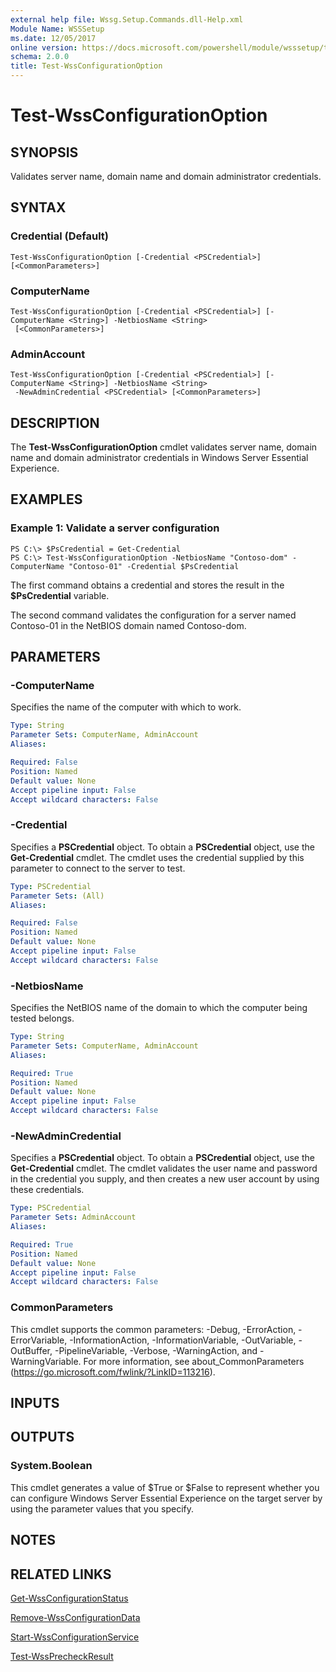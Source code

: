 ```yaml
---
external help file: Wssg.Setup.Commands.dll-Help.xml
Module Name: WSSSetup
ms.date: 12/05/2017
online version: https://docs.microsoft.com/powershell/module/wsssetup/test-wssconfigurationoption?view=windowsserver2012r2-ps&wt.mc_id=ps-gethelp
schema: 2.0.0
title: Test-WssConfigurationOption
---
```


# Test-WssConfigurationOption

## SYNOPSIS
Validates server name, domain name and domain administrator credentials.

## SYNTAX

### Credential (Default)
```
Test-WssConfigurationOption [-Credential <PSCredential>] [<CommonParameters>]
```

### ComputerName
```
Test-WssConfigurationOption [-Credential <PSCredential>] [-ComputerName <String>] -NetbiosName <String>
 [<CommonParameters>]
```

### AdminAccount
```
Test-WssConfigurationOption [-Credential <PSCredential>] [-ComputerName <String>] -NetbiosName <String>
 -NewAdminCredential <PSCredential> [<CommonParameters>]
```

## DESCRIPTION
The **Test-WssConfigurationOption** cmdlet validates server name, domain name and domain administrator credentials in Windows Server Essential Experience.

## EXAMPLES

### Example 1: Validate a server configuration
```
PS C:\> $PsCredential = Get-Credential
PS C:\> Test-WssConfigurationOption -NetbiosName "Contoso-dom" -ComputerName "Contoso-01" -Credential $PsCredential
```

The first command obtains a credential and stores the result in the **$PsCredential** variable.

The second command validates the configuration for a server named Contoso-01 in the NetBIOS domain named Contoso-dom.

## PARAMETERS

### -ComputerName
Specifies the name of the computer with which to work.

```yaml
Type: String
Parameter Sets: ComputerName, AdminAccount
Aliases: 

Required: False
Position: Named
Default value: None
Accept pipeline input: False
Accept wildcard characters: False
```

### -Credential
Specifies a **PSCredential** object.
To obtain a **PSCredential** object, use the **Get-Credential** cmdlet.
The cmdlet uses the credential supplied by this parameter to connect to the server to test.

```yaml
Type: PSCredential
Parameter Sets: (All)
Aliases: 

Required: False
Position: Named
Default value: None
Accept pipeline input: False
Accept wildcard characters: False
```

### -NetbiosName
Specifies the NetBIOS name of the domain to which the computer being tested belongs.

```yaml
Type: String
Parameter Sets: ComputerName, AdminAccount
Aliases: 

Required: True
Position: Named
Default value: None
Accept pipeline input: False
Accept wildcard characters: False
```

### -NewAdminCredential
Specifies a **PSCredential** object.
To obtain a **PSCredential** object, use the **Get-Credential** cmdlet.
The cmdlet validates the user name and password in the credential you supply, and then creates a new user account by using these credentials.

```yaml
Type: PSCredential
Parameter Sets: AdminAccount
Aliases: 

Required: True
Position: Named
Default value: None
Accept pipeline input: False
Accept wildcard characters: False
```

### CommonParameters
This cmdlet supports the common parameters: -Debug, -ErrorAction, -ErrorVariable, -InformationAction, -InformationVariable, -OutVariable, -OutBuffer, -PipelineVariable, -Verbose, -WarningAction, and -WarningVariable. For more information, see about_CommonParameters (https://go.microsoft.com/fwlink/?LinkID=113216).

## INPUTS

## OUTPUTS

### System.Boolean
This cmdlet generates a value of $True or $False to represent whether you can configure Windows Server Essential Experience on the target server by using the parameter values that you specify.

## NOTES

## RELATED LINKS

[Get-WssConfigurationStatus](./Get-WssConfigurationStatus.md)

[Remove-WssConfigurationData](./Remove-WssConfigurationData.md)

[Start-WssConfigurationService](./Start-WssConfigurationService.md)

[Test-WssPrecheckResult](./Test-WssPrecheckResult.md)

